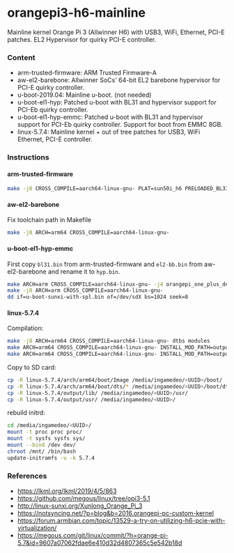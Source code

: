 # orangepi3-h6-mainline
Mainline kernel Orange Pi 3 (Allwinner H6) with USB3, WiFi, Ethernet, PCI-E patches. EL2 Hypervisor for quirky PCI-E controller.

### Content
* arm-trusted-firmware: ARM Trusted Firmware-A
* aw-el2-barebone: Allwinner SoCs' 64-bit EL2 barebone hypervisor for PCI-E quirky controller.
* u-boot-2019.04: Mainline u-boot. (not needed)
* u-boot-el1-hyp: Patched u-boot with BL31 and hypervisor support for PCI-Eb quirky controller.
* u-boot-el1-hyp-emmc: Patched u-boot with BL31 and hypervisor support for PCI-Eb quirky controller. Support for boot from EMMC 8GB.
* linux-5.7.4: Mainline kernel + out of tree patches for USB3, WiFi Ethernet, PCI-E controller.

### Instructions

#### arm-trusted-firmware

```bash
make -j8 CROSS_COMPILE=aarch64-linux-gnu- PLAT=sun50i_h6 PRELOADED_BL33_BASE=0x40010000
```
#### aw-el2-barebone

Fix toolchain path in Makefile
```bash
make -j8 ARCH=arm64 CROSS_COMPILE=aarch64-linux-gnu-
```

#### u-boot-el1-hyp-emmc

First copy `bl31.bin` from arm-trusted-firmware and `el2-bb.bin` from aw-el2-barebone and rename it to `hyp.bin`.
```bash
make ARCH=arm CROSS_COMPILE=aarch64-linux-gnu- -j4 orangepi_one_plus_defconfig
make -j8 ARCH=arm CROSS_COMPILE=aarch64-linux-gnu-
dd if=u-boot-sunxi-with-spl.bin of=/dev/sdX bs=1024 seek=8
```

#### linux-5.7.4

Compilation:
```bash
make -j8 ARCH=arm64 CROSS_COMPILE=aarch64-linux-gnu- dtbs modules
make ARCH=arm64 CROSS_COMPILE=aarch64-linux-gnu- INSTALL_MOD_PATH=output modules_install
make ARCH=arm64 CROSS_COMPILE=aarch64-linux-gnu- INSTALL_MOD_PATH=output headers_install INSTALL_HDR_PATH=output/usr
```

Copy to SD card:
```bash
cp -R linux-5.7.4/arch/arm64/boot/Image /media/ingamedeo/<UUID>/boot/
cp -R linux-5.7.4/arch/arm64/boot/dts/* /media/ingamedeo/<UUID>/boot/dtbs/
cp -R linux-5.7.4/output/lib/ /media/ingamedeo/<UUID>/usr/
cp -R linux-5.7.4/output/usr/ /media/ingamedeo/<UUID>/
```

rebuild initrd:
```bash
cd /media/ingamedeo/<UUID>/
mount -t proc proc proc/
mount -t sysfs sysfs sys/
mount --bind /dev dev/
chroot /mnt/ /bin/bash
update-initramfs -u -k 5.7.4
```

### References

* https://lkml.org/lkml/2019/4/5/863
* https://github.com/megous/linux/tree/opi3-5.1
* http://linux-sunxi.org/Xunlong_Orange_Pi_3
* https://notsyncing.net/?p=blog&b=2016.orangepi-pc-custom-kernel
* https://forum.armbian.com/topic/13529-a-try-on-utilizing-h6-pcie-with-virtualization/
* https://megous.com/git/linux/commit/?h=orange-pi-5.7&id=9607a07062fdae6e410d32d4807365c5e542b18d


